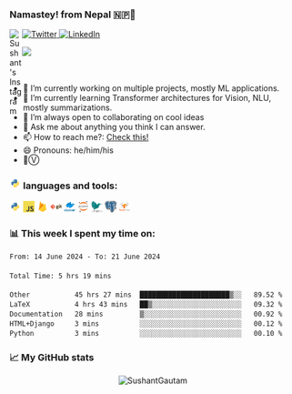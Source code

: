 ### Namastey! from Nepal :nepal:🙏

<a href="https://www.instagram.com/eSushant/">
  <img align="left" alt="Sushant's Instagram" width="22px" src="https://raw.githubusercontent.com/hussainweb/hussainweb/main/icons/instagram.png" />
</a>

<a href="https://twitter.com/eSushant">
    <img alt="Twitter" title="Twitter" height="22px" width="22px" src="https://cdn.simpleicons.org/twitter">
</a>

<a href="https://www.linkedin.com/in/esushant">
    <img alt="LinkedIn" title="LinkedIn" height="22px" width="22px" src="https://cdn.simpleicons.org/linkedin">
</a>

![](https://visitor-badge.glitch.me/badge?page_id=sushantgautam.sushantgautam)

<br />

- 🔭 I’m currently working on multiple projects, mostly ML applications.
- 🌱 I’m currently learning Transformer architectures for Vision, NLU, mostly summarizations.
- 👯 I’m always open to collaborating on cool ideas 
- 💬 Ask me about anything you think I can answer.
- 📫 How to reach me?: [Check this!](http://sushant.info.np/)
- 😄 Pronouns: he/him/his
- 🌱Ⓥ
<!-- - ⚡ Fun fact:  -->


### <code><img height="20" src="https://raw.githubusercontent.com/github/explore/80688e429a7d4ef2fca1e82350fe8e3517d3494d/topics/python/python.png"></code> languages and tools:

<code><img height="20" src="https://raw.githubusercontent.com/github/explore/80688e429a7d4ef2fca1e82350fe8e3517d3494d/topics/python/python.png"></code>
<code><img height="20" src="https://raw.githubusercontent.com/github/explore/80688e429a7d4ef2fca1e82350fe8e3517d3494d/topics/javascript/javascript.png"></code>
<code><img height="20" src="https://raw.githubusercontent.com/github/explore/80688e429a7d4ef2fca1e82350fe8e3517d3494d/topics/firebase/firebase.png"></code>
<code><img height="20" src="https://raw.githubusercontent.com/github/explore/80688e429a7d4ef2fca1e82350fe8e3517d3494d/topics/git/git.png"></code>
<code><img height="20" src="https://raw.githubusercontent.com/github/explore/80688e429a7d4ef2fca1e82350fe8e3517d3494d/topics/docker/docker.png"></code>
<code><img height="20" src="https://raw.githubusercontent.com/github/explore/80688e429a7d4ef2fca1e82350fe8e3517d3494d/topics/jupyter-notebook/jupyter-notebook.png"></code>
<code><img height="20" src="https://raw.githubusercontent.com/github/explore/80688e429a7d4ef2fca1e82350fe8e3517d3494d/topics/latex/latex.png"></code>
<code><img height="20" src="https://raw.githubusercontent.com/github/explore/80688e429a7d4ef2fca1e82350fe8e3517d3494d/topics/postgresql/postgresql.png"></code>
<code><img height="20" src="https://raw.githubusercontent.com/github/explore/80688e429a7d4ef2fca1e82350fe8e3517d3494d/topics/tensorflow/tensorflow.png"></code>


### 📊 **This week I spent my time on:**
<!--START_SECTION:waka-->

```txt
From: 14 June 2024 - To: 21 June 2024

Total Time: 5 hrs 19 mins

Other           45 hrs 27 mins  ██████████████████████▒░░   89.52 %
LaTeX           4 hrs 43 mins   ██▒░░░░░░░░░░░░░░░░░░░░░░   09.32 %
Documentation   28 mins         ▒░░░░░░░░░░░░░░░░░░░░░░░░   00.92 %
HTML+Django     3 mins          ░░░░░░░░░░░░░░░░░░░░░░░░░   00.12 %
Python          3 mins          ░░░░░░░░░░░░░░░░░░░░░░░░░   00.10 %
```

<!--END_SECTION:waka-->


### 📈 My GitHub stats

<p align="center"> <img src="https://github-readme-stats-sigma-five.vercel.app/api?username=SushantGautam&show_icons=true&theme=gotham" alt="SushantGautam" />
